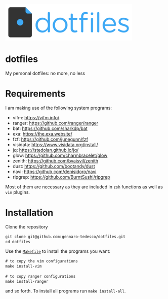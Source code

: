 <img src="logo.png" width="400">

# dotfiles
My personal dotfiles: no more, no less

# Requirements
I am making use of the following system programs:

- vifm: https://vifm.info/
- ranger: https://github.com/ranger/ranger
- bat: https://github.com/sharkdp/bat
- exa: https://the.exa.website/
- fzf: https://github.com/junegunn/fzf
- visidata: https://www.visidata.org/install/
- jq: https://stedolan.github.io/jq/
- glow: https://github.com/charmbracelet/glow
- zenith: https://github.com/bvaisvil/zenith
- dust: https://github.com/bootandy/dust
- navi: https://github.com/denisidoro/navi
- ripgrep: https://github.com/BurntSushi/ripgrep

Most of them are necessary as they are included in `zsh` functions as well as `vim` plugins.

# Installation
Clone the repository
```
git clone git@github.com:gennaro-tedesco/dotfiles.git 
cd dotfiles
```
Use the [`Makefile`](https://github.com/gennaro-tedesco/dotfiles/blob/master/Makefile) to install the programs you want:
```
# to copy the vim configurations 
make install-vim 

# to copy ranger configurations
make install-ranger
```
and so forth. To install all programs run `make install-all`.


